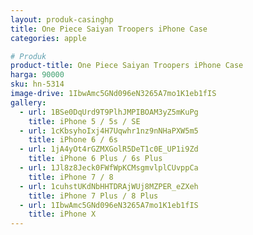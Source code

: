 ```yaml
---
layout: produk-casinghp
title: One Piece Saiyan Troopers iPhone Case
categories: apple

# Produk
product-title: One Piece Saiyan Troopers iPhone Case
harga: 90000
sku: hn-5314
image-drive: 1IbwAmc5GNd096eN3265A7mo1K1eb1fIS
gallery:
  - url: 1BSe0DqUrd9T9PlhJMPIBOAM3yZ5mKuPg
    title: iPhone 5 / 5s / SE
  - url: 1cKbsyhoIxj4H7Uqwhr1nz9nNHaPXW5m5
    title: iPhone 6 / 6s
  - url: 1jA4yOt4rGZMXGolR5DeT1c0E_UP1i9Zd
    title: iPhone 6 Plus / 6s Plus
  - url: 1Jl8z8Jeck0FWfWpKCMsgmvlplCUvppCa
    title: iPhone 7 / 8
  - url: 1cuhstUKdNbHHTDRAjWUj8MZPER_eZXeh
    title: iPhone 7 Plus / 8 Plus
  - url: 1IbwAmc5GNd096eN3265A7mo1K1eb1fIS
    title: iPhone X
---
```


